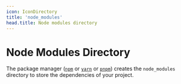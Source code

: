```yaml
---
icon: IconDirectory
title: 'node_modules'
head.title: Node modules directory
---
```


# Node Modules Directory

The package manager ([`npm`](https://docs.npmjs.com/cli/v7/commands/npm) or [`yarn`](https://yarnpkg.com/) or [`pnpm`](https://pnpm.io/cli/install)) creates the `node_modules` directory to store the dependencies of your project.
